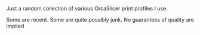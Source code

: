 Just a random collection of various OrcaSlicer print profiles I use.

Some are recent.  Some are quite possibly junk.  No guarantees of quality are implied
